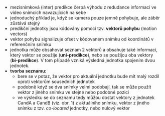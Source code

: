 ﻿* mezisnímková (inter) predikce čerpá výhodu z redudance informací ve video snímcích navazujících na sebe
* jednoduchý příklad je, když se kamera pouze jemně pohybuje, ale záběr zůstává stejný
* predikční jednotky jsou kódovány pomocí tzv. **vektorů pohybu** (motion vectors)
* vektor pohybu signalizuje ofset v kódovaném snímku od koordinátů v referenčním snímku
* jednotka může obsahovat seznam 2 vektorů a obsahuje také informaci, který vektor se použije (**uni-predikce**), nebo se použijou oba vektory (**bi-predikce**). V tom případě vzniká výsledná jednotka spojením dvou jednotek.
* **tvorba seznamu:**
	* bere se v potaz, že vektor pro aktuální jednotku bude mít malý rozdíl oproti vektorům sousedních jednotek
	* podobně když se dva snímky velmi podobají, tak se může použít vektor z jiného snímku ve stejné nebo podobné pozici
	* ve výsledku se do seznamu tedy můžou dostat vektory z jednotek CandA a CandB (viz. obr. 1) z aktuálního snímku, vektor z jiného snímku z tzv. *co-located* jednotky, nebo nulový vektor